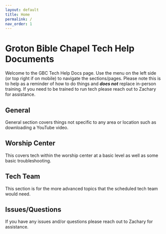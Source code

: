 ```yaml
---
layout: default
title: Home
permalink: /
nav_order: 1
---
```


# Groton Bible Chapel Tech Help Documents

Welcome to the GBC Tech Help Docs page. Use the menu on the left side (or top right if on mobile) to navigate the sections/pages. Please note this is to help as a reminder of how to do things and ***does not*** replace in-person training. If you need to be trained to run tech please reach out to Zachary for assistance.

## General
General section covers things not specific to any area or location such as downloading a YouTube video.

## Worship Center
This covers tech within the worship center at a basic level as well as some basic troubleshooting.

## Tech Team
This section is for the more advanced topics that the scheduled tech team would need.

## Issues/Questions
If you have any issues and/or questions please reach out to Zachary for assistance.
